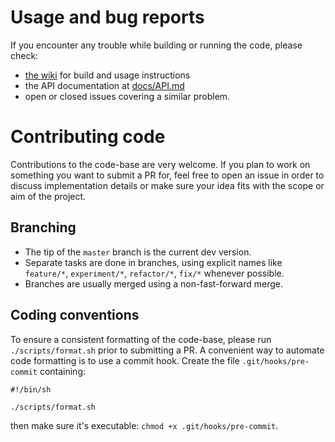 # Usage and bug reports

If you encounter any trouble while building or running the code,
please check:

- [the wiki](https://github.com/VROOM-Project/vroom/wiki) for build
and usage instructions
- the API documentation at [docs/API.md](docs/API.md)
- open or closed issues covering a similar problem.

# Contributing code

Contributions to the code-base are very welcome. If you plan to work
on something you want to submit a PR for, feel free to open an issue
in order to discuss implementation details or make sure your idea fits
with the scope or aim of the project.

## Branching

* The tip of the `master` branch is the current dev version.
* Separate tasks are done in branches, using explicit names like
`feature/*`, `experiment/*`, `refactor/*`, `fix/*` whenever possible.
* Branches are usually merged using a non-fast-forward merge.

## Coding conventions

To ensure a consistent formatting of the code-base, please run
`./scripts/format.sh` prior to submitting a PR. A convenient way to
automate code formatting is to use a commit hook. Create the file
`.git/hooks/pre-commit` containing:

```
#!/bin/sh

./scripts/format.sh
```

then make sure it's executable: `chmod +x .git/hooks/pre-commit`.
